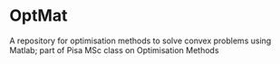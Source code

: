 # OptMat
A repository for optimisation methods to solve convex problems using Matlab; part of Pisa MSc class on Optimisation Methods
